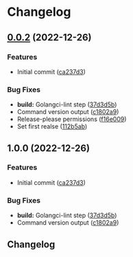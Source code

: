 # Changelog

## [0.0.2](https://github.com/celest-io/go-release-please/compare/go-release-please-v0.0.1...go-release-please-v0.0.2) (2022-12-26)


### Features

* Initial commit ([ca237d3](https://github.com/celest-io/go-release-please/commit/ca237d3be6612906897050f361d0c6e919d61358))


### Bug Fixes

* **build:** Golangci-lint step ([37d3d5b](https://github.com/celest-io/go-release-please/commit/37d3d5b0a6eb7e9a53e942859d5435042217e36b))
* Command version output ([c1802a9](https://github.com/celest-io/go-release-please/commit/c1802a9f100257a5fa00947766ce357aeefc7d6c))
* Release-please permissions ([f16e009](https://github.com/celest-io/go-release-please/commit/f16e0094a50bf8bd361435454604796c3841b395))
* Set first realse ([112b5ab](https://github.com/celest-io/go-release-please/commit/112b5ab204cc80cc1649109fa17d9ad9148c5b12))

## 1.0.0 (2022-12-26)


### Features

* Initial commit ([ca237d3](https://github.com/celest-io/go-release-please/commit/ca237d3be6612906897050f361d0c6e919d61358))


### Bug Fixes

* **build:** Golangci-lint step ([37d3d5b](https://github.com/celest-io/go-release-please/commit/37d3d5b0a6eb7e9a53e942859d5435042217e36b))
* Command version output ([c1802a9](https://github.com/celest-io/go-release-please/commit/c1802a9f100257a5fa00947766ce357aeefc7d6c))

## Changelog
